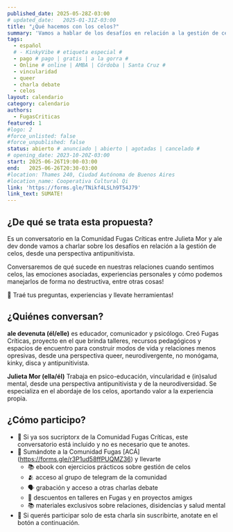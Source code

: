 ```yaml
---
published_date: 2025-05-28Z-03:00
# updated_date:   2025-01-31Z-03:00
title: "¿Qué hacemos con los celos?"
summary: 'Vamos a hablar de los desafíos en relación a la gestión de celos, desde una perspectiva antipunitivista: cómo impactan en nuestras relaciones, experiencias personales y cómo manejarlos.'
tags:
  - español
  # - KinkyVibe # etiqueta especial #
  - pago # pago | gratis | a la gorra #
  - Online # online | AMBA | Córdoba | Santa Cruz #
  - vincularidad
  - queer
  - charla debate
  - celos
layout: calendario
category: calendario
authors:
  - FugasCriticas
featured: 1
#logo: 2
#force_unlisted: false
#force_unpublished: false
status: abierto # anunciado | abierto | agotadas | cancelado #
# opening_date: 2023-10-20Z-03:00
start: 2025-06-26T19:00-03:00
end:   2025-06-26T20:30-03:00
#location: Thames 240, Ciudad Autónoma de Buenos Aires
#location_name: Cooperativa Cultural Qi
link: 'https://forms.gle/TNikf4LSLh9T54J79'
link_text: SUMATE!
---
```

## ¿De qué se trata esta propuesta? ##
Es un conversatorio en la Comunidad Fugas Críticas entre Julieta Mor y ale dev donde vamos a charlar sobre los desafíos en relación a la gestión de celos, desde una perspectiva antipunitivista.

Conversaremos de qué sucede en nuestras relaciones cuando sentimos celos, las emociones asociadas, experiencias personales y cómo podemos manejarlos de forma no destructiva, entre otras cosas!

💬 Traé tus preguntas, experiencias y llevate herramientas!

## ¿Quiénes conversan? #

**ale devenuta (él/elle)** es educador, comunicador y psicólogo. Creó Fugas Críticas, proyecto en el que brinda talleres, recursos pedagógicos y espacios de encuentro para construir modos de vida y relaciones menos opresivas, desde una perspectiva queer, neurodivergente, no monógama, kinky, disca y antipunitivista.

**Julieta Mor (ella/él)** Trabaja en psico-educación, vincularidad e (in)salud mental, desde una perspectiva antipunitivista y de la neurodiversidad. Se especializa en el abordaje de los celos, aportando valor a la experiencia propia.

## ¿Cómo participo? ##
- 💫 Si ya sos sucriptorx de la Comunidad Fugas Críticas, este conversatorio está incluido y no es necesario que te anotes.
- 💫 Sumándote a la Comunidad Fugas [ACÁ] (https://forms.gle/r3P1ud58ffPUQMZ36) y llevarte
  - 📚 ebook con ejercicios prácticos sobre gestión de celos
  - 🫂 acceso al grupo de telegram de la comunidad
  - 🗣️ grabación y acceso a otras charlas debate 
  - 💸 descuentos en talleres en Fugas y en proyectos amigxs
  - 📚 materiales exclusivos sobre relaciones, disidencias y salud mental 
- 💫 Si querés participar solo de esta charla sin suscribirte, anotate en el botón a continuación.

